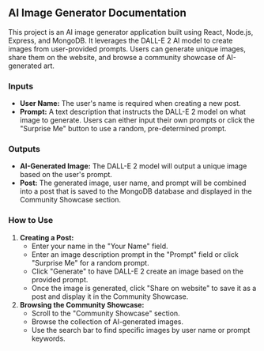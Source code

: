 ## AI Image Generator Documentation

This project is an AI image generator application built using React, Node.js, Express, and MongoDB. It leverages the DALL-E 2 AI model to create images from user-provided prompts. Users can generate unique images, share them on the website, and browse a community showcase of AI-generated art.

### Inputs

* **User Name:** The user's name is required when creating a new post.
* **Prompt:** A text description that instructs the DALL-E 2 model on what image to generate. Users can either input their own prompts or click the "Surprise Me" button to use a random, pre-determined prompt.

### Outputs

* **AI-Generated Image:** The DALL-E 2 model will output a unique image based on the user's prompt.
* **Post:** The generated image, user name, and prompt will be combined into a post that is saved to the MongoDB database and displayed in the Community Showcase section.

### How to Use

1. **Creating a Post:**
   - Enter your name in the "Your Name" field.
   - Enter an image description prompt in the "Prompt" field or click "Surprise Me" for a random prompt.
   - Click "Generate" to have DALL-E 2 create an image based on the provided prompt.
   - Once the image is generated, click "Share on website" to save it as a post and display it in the Community Showcase.
2. **Browsing the Community Showcase:**
   - Scroll to the "Community Showcase" section.
   - Browse the collection of AI-generated images.
   - Use the search bar to find specific images by user name or prompt keywords.
